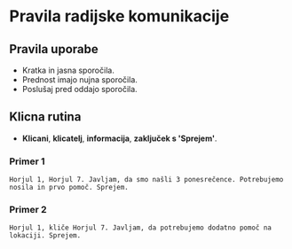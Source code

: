 # Pravila radijske komunikacije

## Pravila uporabe
- Kratka in jasna sporočila.
- Prednost imajo nujna sporočila.
- Poslušaj pred oddajo sporočila.

## Klicna rutina
- **Klicani**, **klicatelj**, **informacija**, **zaključek s 'Sprejem'**.

### Primer 1
```
Horjul 1, Horjul 7. Javljam, da smo našli 3 ponesrečence. Potrebujemo nosila in prvo pomoč. Sprejem.
```

### Primer 2
```
Horjul 1, kliče Horjul 7. Javljam, da potrebujemo dodatno pomoč na lokaciji. Sprejem.
```
